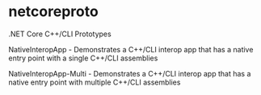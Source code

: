 # netcoreproto
.NET Core C++/CLI Prototypes

NativeInteropApp - Demonstrates a C++/CLI interop app that has a native entry point with a single C++/CLI assemblies

NativeInteropApp-Multi - Demonstrates a C++/CLI interop app that has a native entry point with multiple C++/CLI assemblies

